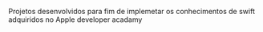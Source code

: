 Projetos desenvolvidos para fim de implemetar os conhecimentos de swift adquiridos no Apple developer acadamy
